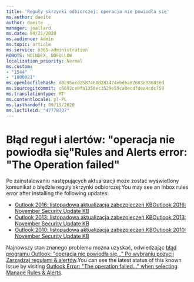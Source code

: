 ```yaml
---
title: 'Reguły skrzynki odbiorczej: operacja nie powiodła się'
ms.author: daeite
author: daeite
manager: joallard
ms.date: 04/21/2020
ms.audience: Admin
ms.topic: article
ms.service: o365-administration
ROBOTS: NOINDEX, NOFOLLOW
localization_priority: Normal
ms.custom:
- "1544"
- "1800021"
ms.openlocfilehash: d0c95acd2587460d281474ebdba87683d336036d
ms.sourcegitcommit: c6692ce0fa1358ec3529e59ca0ecdfdea4cdc759
ms.translationtype: MT
ms.contentlocale: pl-PL
ms.lasthandoff: 09/15/2020
ms.locfileid: "47778737"
---
```

# <a name="rules-and-alerts-error-the-operation-failed"></a><span data-ttu-id="4317b-102">Błąd reguł i alertów: "operacja nie powiodła się"</span><span class="sxs-lookup"><span data-stu-id="4317b-102">Rules and Alerts error: "The Operation failed"</span></span>

<span data-ttu-id="4317b-103">Po zainstalowaniu następujących aktualizacji może zostać wyświetlony komunikat o błędzie reguły skrzynki odbiorczej:</span><span class="sxs-lookup"><span data-stu-id="4317b-103">You may see an Inbox rules error after installing the following updates:</span></span>

- [<span data-ttu-id="4317b-104">Outlook 2016: listopadowa aktualizacja zabezpieczeń KB</span><span class="sxs-lookup"><span data-stu-id="4317b-104">Outlook 2016: November Security Update KB</span></span>](https://support.microsoft.com/help/4461506)
- [<span data-ttu-id="4317b-105">Outlook 2013: listopadowa aktualizacja zabezpieczeń KB</span><span class="sxs-lookup"><span data-stu-id="4317b-105">Outlook 2013: November Security Update KB</span></span>](https://support.microsoft.com/help/4461486)
- [<span data-ttu-id="4317b-106">Outlook 2010: listopadowa aktualizacja zabezpieczeń KB</span><span class="sxs-lookup"><span data-stu-id="4317b-106">Outlook 2010: November Security Update KB</span></span>](https://support.microsoft.com/help/4461585)

<span data-ttu-id="4317b-107">Najnowszy stan znanego problemu można uzyskać, odwiedzając [błąd programu Outlook: "operacja nie powiodła się..." Po wybraniu pozycji Zarządzaj regułami & alertów](https://support.office.com/article/Outlook-Error-The-operation-failed-when-selecting-Manage-Rules-Alerts-64b6ff77-98c2-4564-9cbf-25bd8e17fb8b%20).</span><span class="sxs-lookup"><span data-stu-id="4317b-107">You can see the latest status of this known issue by visiting [Outlook Error: "The operation failed..." when selecting Manage Rules & Alerts](https://support.office.com/article/Outlook-Error-The-operation-failed-when-selecting-Manage-Rules-Alerts-64b6ff77-98c2-4564-9cbf-25bd8e17fb8b%20).</span></span>